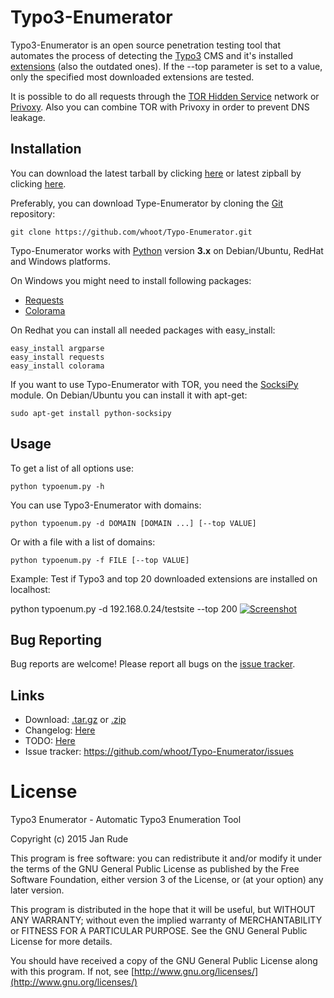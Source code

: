 Typo3-Enumerator
===============

Typo3-Enumerator is an open source penetration testing tool that automates the process of detecting the [Typo3](https://typo3.org) CMS and it's installed [extensions](https://typo3.org/extensions/repository/?id=23&L=0&q=&tx_solr[filter][outdated]=outdated%3AshowOutdated) (also the outdated ones).
If the --top parameter is set to a value, only the specified most downloaded extensions are tested.

It is possible to do all requests through the [TOR Hidden Service](https://www.torproject.org/) network or [Privoxy](http://sourceforge.net/projects/ijbswa/files/). Also you can combine TOR with Privoxy in order to prevent DNS leakage.

Installation
----

You can download the latest tarball by clicking [here](https://github.com/whoot/Typo-Enumerator/tarball/master) or latest zipball by clicking  [here](https://github.com/whoot/Typo-Enumerator/zipball/master).

Preferably, you can download Type-Enumerator by cloning the [Git](https://github.com/whoot/Typo-Enumerator) repository:

    git clone https://github.com/whoot/Typo-Enumerator.git

Typo-Enumerator works with [Python](http://www.python.org/download/) version **3.x** on Debian/Ubuntu, RedHat and Windows platforms.

On Windows you might need to install following packages:

* [Requests](https://pypi.python.org/pypi/requests/)
* [Colorama](https://pypi.python.org/pypi/colorama)

On Redhat you can install all needed packages with easy_install:

	easy_install argparse
	easy_install requests
	easy_install colorama

If you want to use Typo-Enumerator with TOR, you need the [SocksiPy](http://socksipy.sourceforge.net/) module.
On Debian/Ubuntu you can install it with apt-get:

	sudo apt-get install python-socksipy

Usage
----

To get a list of all options use:

    python typoenum.py -h

You can use Typo3-Enumerator with domains:

	python typoenum.py -d DOMAIN [DOMAIN ...] [--top VALUE]

Or with a file with a list of domains:

	python typoenum.py -f FILE [--top VALUE]

Example:
Test if Typo3 and top 20 downloaded extensions are installed on localhost:

python typoenum.py -d 192.168.0.24/testsite --top 200
[![Screenshot](https://github.com/whoot/Typo-Enumerator/tree/master/doc/Screenshot.jpg)](https://github.com/whoot/Typo-Enumerator/tree/master/doc/Screenshot.jpg)

Bug Reporting
----
Bug reports are welcome! Please report all bugs on the [issue tracker](https://github.com/whoot/Typo-Enumerator/issues).

Links
----

* Download: [.tar.gz](https://github.com/whoot/Typo-Enumerator/tarball/master) or [.zip](https://github.com/whoot/Typo-Enumerator/archive/master)
* Changelog: [Here](https://github.com/whoot/Typo-Enumerator/blob/master/doc/CHANGELOG.md)
* TODO: [Here](https://github.com/whoot/Typo-Enumerator/blob/master/doc/TODO.md)
* Issue tracker: https://github.com/whoot/Typo-Enumerator/issues

# License

Typo3 Enumerator - Automatic Typo3 Enumeration Tool

Copyright (c) 2015 Jan Rude

This program is free software: you can redistribute it and/or modify
it under the terms of the GNU General Public License as published by
the Free Software Foundation, either version 3 of the License, or
(at your option) any later version.

This program is distributed in the hope that it will be useful,
but WITHOUT ANY WARRANTY; without even the implied warranty of
MERCHANTABILITY or FITNESS FOR A PARTICULAR PURPOSE.  See the
GNU General Public License for more details.

You should have received a copy of the GNU General Public License
along with this program.  If not, see [http://www.gnu.org/licenses/](http://www.gnu.org/licenses/)
